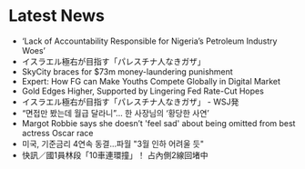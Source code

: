 # Latest News
-  ‘Lack of Accountability Responsible for Nigeria’s Petroleum Industry Woes’
-  イスラエル極右が目指す「パレスチナ人なきガザ」
-  SkyCity braces for $73m money-laundering punishment
-  Expert: How FG can Make Youths Compete Globally in Digital Market
-  Gold Edges Higher, Supported by Lingering Fed Rate-Cut Hopes
-  イスラエル極右が目指す「パレスチナ人なきガザ」 - WSJ発
-  “면접만 봤는데 월급 달라니”… 한 사장님의 ‘황당한 사연’
-  Margot Robbie says she doesn’t 'feel sad' about being omitted from best actress Oscar race
-  미국, 기준금리 4연속 동결…파월 "3월 인하 어려울 듯"
-  快訊／國1員林段「10車連環撞」！ 占內側2線回堵中
